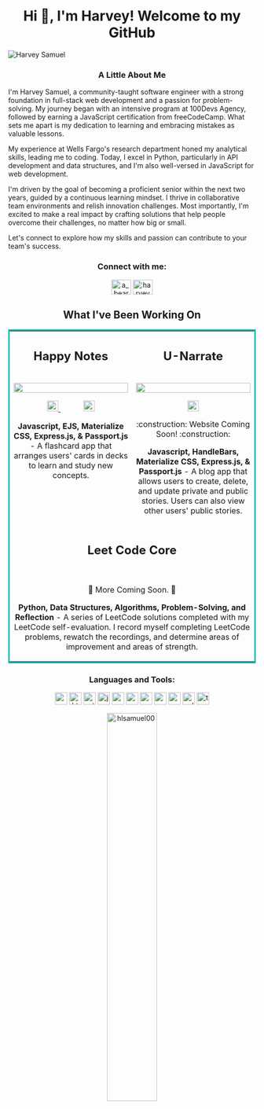 <h1 align="center">Hi 👋, I'm Harvey! Welcome to my GitHub</h1>

![Harvey Samuel](https://user-images.githubusercontent.com/96807396/169325708-69c968a2-7a00-4c58-b343-739be79f041d.gif)



<h3 align="center">A Little About Me</h3>
<p>
  I'm Harvey Samuel, a community-taught software engineer with a strong foundation in full-stack web development and a passion for problem-solving. My journey began with an intensive program at 100Devs Agency, followed by earning a JavaScript certification from freeCodeCamp. What sets me apart is my dedication to learning and embracing mistakes as valuable lessons.
  
  My experience at Wells Fargo's research department honed my analytical skills, leading me to coding. Today, I excel in Python, particularly in API development and data structures, and I'm also well-versed in JavaScript for web development.
  
  I'm driven by the goal of becoming a proficient senior within the next two years, guided by a continuous learning mindset. I thrive in collaborative team environments and relish innovation challenges. Most importantly, I'm excited to make a real impact by crafting solutions that help people overcome their challenges, no matter how big or small.
  
  Let's connect to explore how my skills and passion can contribute to your team's success.
</p>

<h3 align="center">Connect with me:</h3>
<p align="center">
<a href="https://twitter.com/a_bearded_dev" target="blank"><img align="center" src="https://raw.githubusercontent.com/rahuldkjain/github-profile-readme-generator/master/src/images/icons/Social/twitter.svg" alt="a_bearded_dev" height="30" width="40" /></a>
<a href="https://linkedin.com/in/harveysamuel" target="blank"><img align="center" src="https://raw.githubusercontent.com/rahuldkjain/github-profile-readme-generator/master/src/images/icons/Social/linked-in-alt.svg" alt="harveysamuel" height="30" width="40" /></a>
</p>

<h2 align="center">What I've Been Working On</h2>
<table bordercolor="#0dbbb6">
  <tr>
    <td width='50%' valign="top">
      <h2 align="center">Happy Notes</h2>
      <br />
      <a target="_blank" href="https://happy-notes.up.railway.app/">
        <img src="https://user-images.githubusercontent.com/96807396/188922327-3db325e3-c073-4fc2-a576-84589c7eabf5.PNG" width="100%">
      </a>
      <p align="center">
        <a href="https://github.com/hlsamuel00/happy-notes">
          <img src="https://img.shields.io/static/v1?label=&logoColor=0dbbb6&color=0dbbb6&logo=github&message=Code&style=social" height="22.5">
        </a>
        &nbsp;&nbsp;&nbsp;&nbsp;&nbsp;&nbsp;&nbsp;&nbsp;&nbsp;&nbsp;
        <a href="https://happy-notes.up.railway.app/">
          <img src="https://img.shields.io/static/v1?label=&logoColor=0dbbb6&color=0dbbb6&logo=heroku&message=Website&style=social" height="22.5">
        </a>
      </p>
      <p align="center">
        <strong>Javascript, EJS, Materialize CSS, Express.js, & Passport.js</strong> - A flashcard app that arranges users' cards in decks to learn and study new concepts.
      </p>
    </td>
    <td width='50%' valign="top">
      <h2 align="center">U-Narrate</h2>
      <br />
      <img src="https://user-images.githubusercontent.com/96807396/188922484-7d4d09b7-b769-46c1-9588-04de49c75330.PNG" width="100%">
       <p align="center">
          <a href="https://github.com/hlsamuel00/u-narrate">
            <img src="https://img.shields.io/static/v1?label=&logoColor=0dbbb6&color=0dbbb6&logo=github&message=Code&style=social" height="22.5">
          </a>
       </p>
       <p align="center">:construction: Website Coming Soon! :construction:</p>
       <p align="center">
        <strong>Javascript, HandleBars, Materialize CSS, Express.js, & Passport.js</strong> - A blog app that allows users to create, delete, and update private and public stories. Users can also view other users' public stories.
      </p>
    </td>
  </tr>
  <tr>
    <td colspan='2' valign='top'>
      <h2 align='center'>Leet Code Core</h2>
      <br />
      <a>
        <img>
      </a>
      <p align='center'>
        🚧 More Coming Soon. 🚧
      </p>
      <p align="center">
        <strong>Python, Data Structures, Algorithms, Problem-Solving, and Reflection</strong> - A series of LeetCode solutions completed with my LeetCode self-evaluation. I record myself completing LeetCode problems, rewatch the recordings, and determine areas of improvement and areas of strength. 
      </p>
    </td>
  </tr>
</table>

<h3 align="center">Languages and Tools:</h3>
<p align="center"> 
  <img src="https://img.shields.io/static/v1?label=&logoColor=0dbbb6&labelColor=6f6f6f&color=0dbbb6&logo=CSS3&message=CSS" alt="css3" height="25"/> 
  <img src="https://img.shields.io/static/v1?label=&logoColor=0dbbb6&labelColor=6f6f6f&color=0dbbb6&logo=HTML5&message=HTML" alt="html5" height="25"/>
  <img src="https://img.shields.io/static/v1?label=&logoColor=0dbbb6&labelColor=6f6f6f&color=0dbbb6&logo=python&message=Python" alt="python" height=25/>
  <img src="https://img.shields.io/static/v1?label=&logoColor=0dbbb6&labelColor=6f6f6f&color=0dbbb6&logo=javascript&message=Javascript" alt="javascript" height="25"/> 
  <img src="https://img.shields.io/static/v1?label=&logoColor=0dbbb6&labelColor=6f6f6f&color=0dbbb6&logo=react&message=React" alt="react" height="25"/>
  <img src="https://img.shields.io/static/v1?label=&logoColor=0dbbb6&labelColor=6f6f6f&color=0dbbb6&logo=nodedotjs&message=Express.js" alt="express" height="25"/>
  <img src="https://img.shields.io/static/v1?label=&logoColor=0dbbb6&labelColor=6f6f6f&color=0dbbb6&logo=nodedotjs&message=Node" alt="nodejs" height="25"/> 
  <img src="https://img.shields.io/static/v1?label=&logoColor=0dbbb6&labelColor=6f6f6f&color=0dbbb6&logo=mongodb&message=MongoDB" alt="mongodb" height="25"/> 
  <img src="https://img.shields.io/static/v1?label=&logoColor=0dbbb6&labelColor=6f6f6f&color=0dbbb6&logo=passport&message=Passport.js" alt="passport" height="25"/>
  <img src="https://img.shields.io/static/v1?label=&logoColor=0dbbb6&labelColor=6f6f6f&color=0dbbb6&logo=SQLite&message=SQLite" alt="sqlite" height=25/>
  <img src="https://img.shields.io/static/v1?label=&logoColor=0dbbb6&labelColor=6f6f6f&color=0dbbb6&logo=tensorflow&message=TensorFlow" alt="tensorflow" height=25/>
</p>

<p align="center"><img width="45%" src="https://github-readme-stats.vercel.app/api/top-langs?username=hlsamuel00&show_icons=true&theme=gotham&locale=en&layout=compact" alt="hlsamuel00" /></p>
